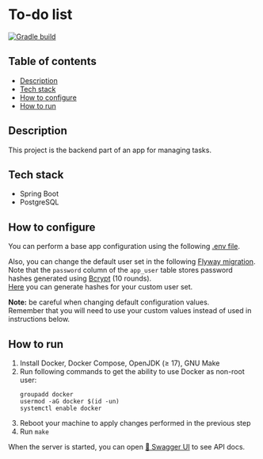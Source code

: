 # To-do list

[![Gradle build](https://github.com/hu553in/to-do-list/actions/workflows/gradle-build.yml/badge.svg)](https://github.com/hu553in/to-do-list/actions/workflows/gradle-build.yml)

## Table of contents

* [Description](#description)
* [Tech stack](#tech-stack)
* [How to configure](#how-to-configure)
* [How to run](#how-to-run)

## Description

This project is the backend part of an app for managing tasks.

## Tech stack

* Spring Boot
* PostgreSQL

## How to configure

You can perform a base app configuration using the following [.env file](./.env).

Also, you can change the default user set in the following
[Flyway migration](./src/main/resources/db/migration/V1_1__create_users.sql).\
Note that the `password` column of the `app_user` table stores password hashes generated using
[Bcrypt](https://en.wikipedia.org/wiki/Bcrypt) (10 rounds).\
[Here](https://www.browserling.com/tools/bcrypt) you can generate hashes for your custom user set.

**Note:** be careful when changing default configuration values.\
Remember that you will need to use your custom values instead of used in instructions below.

## How to run

1. Install Docker, Docker Compose, OpenJDK (≥ 17), GNU Make
2. Run following commands to get the ability to use Docker as non-root user:
    ```
    groupadd docker
    usermod -aG docker $(id -un)
    systemctl enable docker
    ```
3. Reboot your machine to apply changes performed in the previous step
4. Run `make`

When the server is started, you can open [🔗 Swagger UI](http://localhost:8080/swagger-ui.html) to see API docs.

